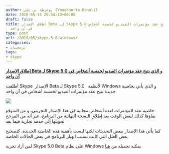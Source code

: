 ```yaml
---
author: يوغرطة بن علي (Youghourta Benali)
date: 2010-05-14 20:54:13+00:00
draft: false
title: إطلاق الإصدار Beta لـ Skype 5.0 و الذي يتيح عقد مؤتمرات الفيديو لخمسة أشخاص
  في آن واحد
type: post
url: /2010/05/skype-5-0-windows/
categories:
- برمجيات
tags:
- skype
---
```


[**إطلاق الإصدار Beta لـ Skype 5.0 و الذي يتيح عقد مؤتمرات الفيديو لخمسة أشخاص في آن واحد**](https://www.it-scoop.com/2010/05/skype-5-0-windows/)


أطلقت Skype  الإصدار Beta لـ Skype 5.0   لأنظمة Windows و الذي يأتي بخاصية جديدة تتيح عقد مؤتمرات الفيديو لخمسة أشخاص في آن واحد.

[![](https://www.it-scoop.com/wp-content/uploads/2009/11/skype-logo.jpg)
](https://www.it-scoop.com/2010/05/skype-5-0-windows/)

خاصية عقد المؤتمرات لعدة أشخاص مجانية في هذا الإصدار التجريبي، و من المتوقع بقاؤها كذلك لبعض الوقت بعد إطلاق النسخة النهائية من البرنامج، غير أنه من المرجح تحويلها إلى خدمة تجارية فيما بعد

كما يأتي هذا الإصدار ببعض التحديثات لكنها ليست بأهمية هذه الخاصية الجديدة، كتصحيح بعض العلل التي كانت تسبب انهيار البرنامج في بعض الحالات الخاصة.

لمن أراد تجربة Skype 5.0 Beta على نظام Windows يمكنه تحميله من [هنا](http://www.skype.com/intl/en-us/get-skype/on-your-computer/windows/beta/)
